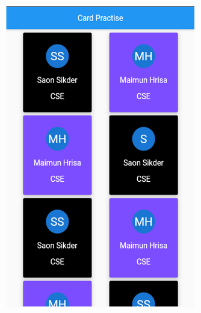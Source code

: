 <img src="/FlutterPractice/Widgets/CardWidget/cardWidget.png/" alt="card" width="500" height="800">
